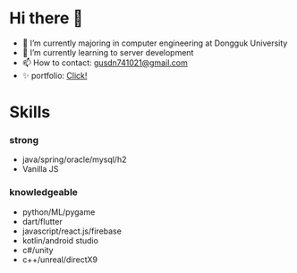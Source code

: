 # Hi there 👋
- 🔭 I’m currently majoring in computer engineering at Dongguk University
- 🌱 I’m currently learning to server development
- 📫 How to contact: gusdn741021@gmail.com
- ✨ portfolio: [Click!](https://spiky-revolve-0f4.notion.site/17f1b64cdc624b58839a47ced78f391e)

# Skills
### strong

- java/spring/oracle/mysql/h2
- Vanilla JS

### knowledgeable

- python/ML/pygame
- dart/flutter
- javascript/react.js/firebase
- kotlin/android studio
- c#/unity
- c++/unreal/directX9

<!--
**khwoowoo/khwoowoo** is a ✨ _special_ ✨ repository because its `README.md` (this file) appears on your GitHub profile.

Here are some ideas to get you started:

- 🔭 I’m currently working on ...
- 🌱 I’m currently learning ...
- 👯 I’m looking to collaborate on ...
- 🤔 I’m looking for help with ...
- 💬 Ask me about ...
- 📫 How to reach me: ...
- 😄 Pronouns: ...
- ⚡ Fun fact: ...
-->
